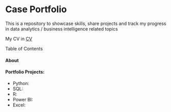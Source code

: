 # Case Portfolio
This is a repository to showcase skills, share projects and track my progress in data analytics / business intelligence related topics

My CV in [CV](https://github.com/ZiHuiGan/DS-interviews2)

Table of Contents
#### About
#### Portfolio Projects:
  - Python: 
  - SQL: 
  - R: 
  - Power BI:
  - Excel:
